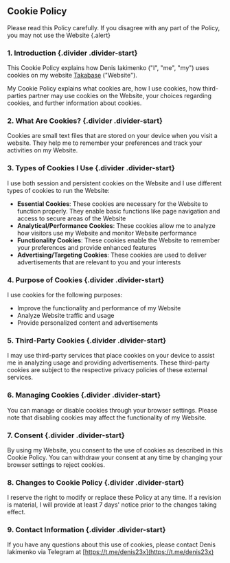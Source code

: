 ## Cookie Policy

Please read this Policy carefully. If you disagree with any part of the Policy, you may not use the Website {.alert}

### 1. Introduction {.divider .divider-start}

This Cookie Policy explains how Denis Iakimenko ("I", "me", "my") uses cookies on my website [Takabase](https://takabase.com) ("Website").

My Cookie Policy explains what cookies are, how I use cookies, how third-parties partner may use cookies on the Website, your choices regarding cookies, and further information about cookies.

### 2. What Are Cookies? {.divider .divider-start}

Cookies are small text files that are stored on your device when you visit a website. They help me to remember your preferences and track your activities on my Website.

### 3. Types of Cookies I Use {.divider .divider-start}

I use both session and persistent cookies on the Website and I use different types of cookies to run the Website:

- **Essential Cookies**: These cookies are necessary for the Website to function properly. They enable basic functions like page navigation and access to secure areas of the Website
- **Analytical/Performance Cookies**: These cookies allow me to analyze how visitors use my Website and monitor Website performance
- **Functionality Cookies**: These cookies enable the Website to remember your preferences and provide enhanced features
- **Advertising/Targeting Cookies**: These cookies are used to deliver advertisements that are relevant to you and your interests

### 4. Purpose of Cookies {.divider .divider-start}

I use cookies for the following purposes:

- Improve the functionality and performance of my Website
- Analyze Website traffic and usage
- Provide personalized content and advertisements

### 5. Third-Party Cookies {.divider .divider-start}

I may use third-party services that place cookies on your device to assist me in analyzing usage and providing advertisements. These third-party cookies are subject to the respective privacy policies of these external services.

### 6. Managing Cookies {.divider .divider-start}

You can manage or disable cookies through your browser settings. Please note that disabling cookies may affect the functionality of my Website.

### 7. Consent {.divider .divider-start}

By using my Website, you consent to the use of cookies as described in this Cookie Policy. You can withdraw your consent at any time by changing your browser settings to reject cookies.

### 8. Changes to Cookie Policy {.divider .divider-start}

I reserve the right to modify or replace these Policy at any time. If a revision is material, I will provide at least 7 days' notice prior to the changes taking effect.

### 9. Contact Information {.divider .divider-start}

If you have any questions about this use of cookies, please contact Denis Iakimenko via Telegram at [https://t.me/denis23x](https://t.me/denis23x)
